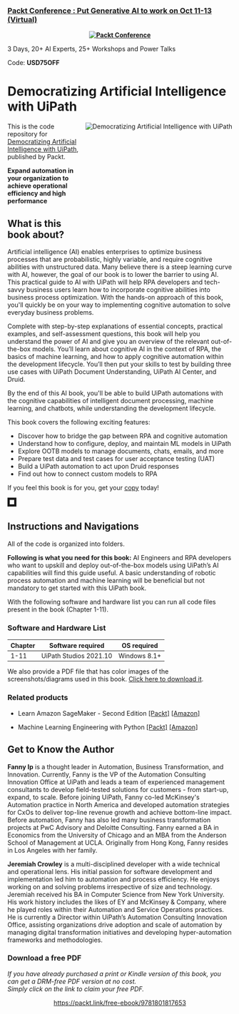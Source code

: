 
### [Packt Conference : Put Generative AI to work on Oct 11-13 (Virtual)](https://packt.link/JGIEY)

<b><p align='center'>[![Packt Conference](https://hub.packtpub.com/wp-content/uploads/2023/08/put-generative-ai-to-work-packt.png)](https://packt.link/JGIEY)</p></b> 
3 Days, 20+ AI Experts, 25+ Workshops and Power Talks 

Code: <b>USD75OFF</b>




# Democratizing Artificial Intelligence with UiPath			

<a href="https://www.packtpub.com/product/democratizing-artificial-intelligence-with-uipath/9781801817653"><img src="https://static.packt-cdn.com/products/9781801817653/cover/smaller" alt="Democratizing Artificial Intelligence with UiPath" height="256px" align="right"></a>

This is the code repository for [Democratizing Artificial Intelligence with UiPath](https://www.packtpub.com/product/democratizing-artificial-intelligence-with-uipath/9781801817653), published by Packt.

**Expand automation in your organization to achieve operational efficiency and high performance**

## What is this book about?

Artificial intelligence (AI) enables enterprises to optimize business processes that are probabilistic, highly variable, and require cognitive abilities with unstructured data. Many believe there is a steep learning curve with AI, however, the goal of our book is to lower the barrier to using AI. This practical guide to AI with UiPath will help RPA developers and tech-savvy business users learn how to incorporate cognitive abilities into business process optimization. With the hands-on approach of this book, you'll quickly be on your way to implementing cognitive automation to solve everyday business problems.

Complete with step-by-step explanations of essential concepts, practical examples, and self-assessment questions, this book will help you understand the power of AI and give you an overview of the relevant out-of-the-box models. You’ll learn about cognitive AI in the context of RPA, the basics of machine learning, and how to apply cognitive automation within the development lifecycle. You’ll then put your skills to test by building three use cases with UiPath Document Understanding, UiPath AI Center, and Druid.

By the end of this AI book, you'll be able to build UiPath automations with the cognitive capabilities of intelligent document processing, machine learning, and chatbots, while understanding the development lifecycle.

This book covers the following exciting features: 
* Discover how to bridge the gap between RPA and cognitive automation
* Understand how to configure, deploy, and maintain ML models in UiPath
* Explore OOTB models to manage documents, chats, emails, and more
* Prepare test data and test cases for user acceptance testing (UAT)
* Build a UiPath automation to act upon Druid responses
* Find out how to connect custom models to RPA 

If you feel this book is for you, get your [copy](https://www.amazon.in/Democratizing-Artificial-Intelligence-UiPath-organization-ebook/dp/B09VPZZ7DP/ref=sr_1_1?crid=8RGGD483ASI7&keywords=Democratizing+Artificial+Intelligence+with+UiPath&qid=1652039701&sprefix=democratizing+artificial+intelligence+with+uipath+%2Caps%2C347&sr=8-1) today!

<a href="https://www.packtpub.com/product/democratizing-artificial-intelligence-with-uipath/9781801817653"><img src="https://raw.githubusercontent.com/PacktPublishing/GitHub/master/GitHub.png" alt="https://www.packtpub.com/" border="5" /></a>

## Instructions and Navigations

All of the code is organized into folders.


**Following is what you need for this book:**
AI Engineers and RPA developers who want to upskill and deploy out-of-the-box models using UiPath’s AI capabilities will find this guide useful. A basic understanding of robotic process automation and machine learning will be beneficial but not mandatory to get started with this UiPath book.	

With the following software and hardware list you can run all code files present in the book (Chapter 1-11).

### Software and Hardware List

| Chapter  | Software required                                                                    | OS required                        |
| -------- | -------------------------------------------------------------------------------------| -----------------------------------|
|  	1-11	   |   	UiPath Studios 2021.10                                  			  | Windows 8.1+ |

We also provide a PDF file that has color images of the screenshots/diagrams used in this book. [Click here to download it](https://static.packt-cdn.com/downloads/9781801817653_ColorImages.pdf).

### Related products <Other books you may enjoy>
* Learn Amazon SageMaker - Second Edition  [[Packt]](https://www.packtpub.com/product/learn-amazon-sagemaker-second-edition/9781801817950) [[Amazon]](https://www.amazon.in/Learn-Amazon-SageMaker-developers-scientists/dp/1801817952/ref=sr_1_1?crid=2H5527BSGD4U0&keywords=9781801817950&qid=1652040372&sprefix=9781801817950%2Caps%2C370&sr=8-1)
  
* Machine Learning Engineering with Python  [[Packt]](https://www.packtpub.com/product/machine-learning-engineering-with-python/9781801079259) [[Amazon]](https://www.amazon.in/Machine-Learning-Engineering-Python-production/dp/1801079250/ref=sr_1_1?crid=1PHYAQ8L5NOFH&keywords=9781801079259&qid=1652040419&sprefix=9781801079259%2Caps%2C309&sr=8-1)
  
## Get to Know the Author
**Fanny Ip** is a thought leader in Automation, Business Transformation, and Innovation. Currently, Fanny is the VP of the Automation Consulting Innovation Office at UiPath and leads a team of experienced management consultants to develop field-tested solutions for customers - from start-up, expand, to scale. Before joining UiPath, Fanny co-led McKinsey's Automation practice in North America and developed automation strategies for CxOs to deliver top-line revenue growth and achieve bottom-line impact. Before automation, Fanny has also led many business transformation projects at PwC Advisory and Deloitte Consulting. Fanny earned a BA in Economics from the University of Chicago and an MBA from the Anderson School of Management at UCLA. Originally from Hong Kong, Fanny resides in Los Angeles with her family.

**Jeremiah Crowley** is a multi-disciplined developer with a wide technical and operational lens. His initial passion for software development and implementation led him to automation and process efficiency. He enjoys working on and solving problems irrespective of size and technology. Jeremiah received his BA in Computer Science from New York University. His work history includes the likes of EY and McKinsey & Company, where he played roles within their Automation and Service Operations practices. He is currently a Director within UiPath’s Automation Consulting Innovation Office, assisting organizations drive adoption and scale of automation by managing digital transformation initiatives and developing hyper-automation frameworks and methodologies.
### Download a free PDF

 <i>If you have already purchased a print or Kindle version of this book, you can get a DRM-free PDF version at no cost.<br>Simply click on the link to claim your free PDF.</i>
<p align="center"> <a href="https://packt.link/free-ebook/9781801817653">https://packt.link/free-ebook/9781801817653 </a> </p>